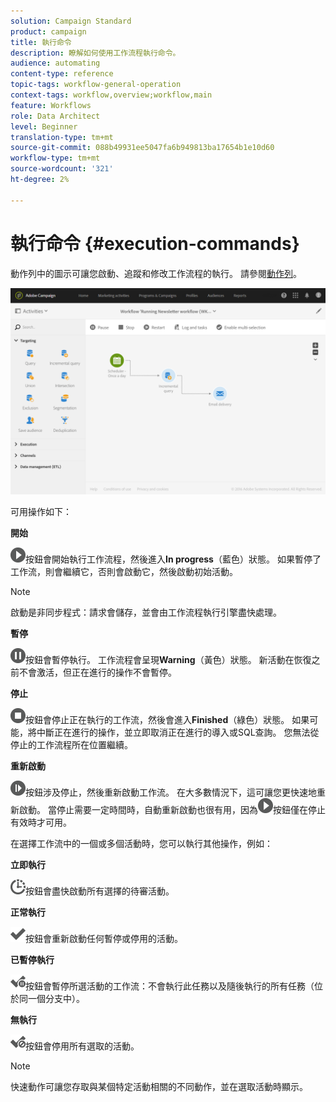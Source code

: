 ```yaml
---
solution: Campaign Standard
product: campaign
title: 執行命令
description: 瞭解如何使用工作流程執行命令。
audience: automating
content-type: reference
topic-tags: workflow-general-operation
context-tags: workflow,overview;workflow,main
feature: Workflows
role: Data Architect
level: Beginner
translation-type: tm+mt
source-git-commit: 088b49931ee5047fa6b949813ba17654b1e10d60
workflow-type: tm+mt
source-wordcount: '321'
ht-degree: 2%

---
```



# 執行命令 {#execution-commands}

動作列中的圖示可讓您啟動、追蹤和修改工作流程的執行。 請參閱[動作列](../../automating/using/workflow-interface.md#action-bar)。

![](assets/wkf_execution_2.png)

可用操作如下：

**開始**

![](assets/play_darkgrey-24px.png)按鈕會開始執行工作流程，然後進入&#x200B;**In progress**（藍色）狀態。 如果暫停了工作流，則會繼續它，否則會啟動它，然後啟動初始活動。

>[!NOTE]
>
>啟動是非同步程式：請求會儲存，並會由工作流程執行引擎盡快處理。

**暫停**

![](assets/pause_darkgrey-24px.png)按鈕會暫停執行。 工作流程會呈現&#x200B;**Warning**（黃色）狀態。 新活動在恢復之前不會激活，但正在進行的操作不會暫停。

**停止**

![](assets/stop_darkgrey-24px.png)按鈕會停止正在執行的工作流，然後會進入&#x200B;**Finished**（綠色）狀態。 如果可能，將中斷正在進行的操作，並立即取消正在進行的導入或SQL查詢。 您無法從停止的工作流程所在位置繼續。

**重新啟動**

![](assets/pauseplay_darkgrey-24px.png)按鈕涉及停止，然後重新啟動工作流。 在大多數情況下，這可讓您更快速地重新啟動。 當停止需要一定時間時，自動重新啟動也很有用，因為![](assets/play_darkgrey-24px.png)按鈕僅在停止有效時才可用。

在選擇工作流中的一個或多個活動時，您可以執行其他操作，例如：

**立即執行**

![](assets/pending_darkgrey-24px.png)按鈕會盡快啟動所有選擇的待審活動。

**正常執行**

![](assets/check_darkgrey-24px.png)按鈕會重新啟動任何暫停或停用的活動。

**已暫停執行**

![](assets/check_pause_darkgrey-24px.png)按鈕會暫停所選活動的工作流：不會執行此任務以及隨後執行的所有任務（位於同一個分支中）。

**無執行**

![](assets/checkdisable.png)按鈕會停用所有選取的活動。

>[!NOTE]
>
>快速動作可讓您存取與某個特定活動相關的不同動作，並在選取活動時顯示。
